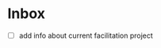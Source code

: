 # Inbox

- [ ] add info about current facilitation project

[//begin]: # "Autogenerated link references for markdown compatibility"
[todo]: todo "Todo"
[//end]: # "Autogenerated link references"

